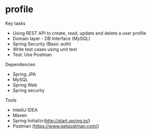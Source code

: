 # profile

Key tasks
- Using REST API to create, read, update and delete a user profile
- Domain layer - DB Interface (MySQL)
- Spring Security (Basic auth)
- Write test cases using unit test
- Test: Use Postman

Dependencies
- Spring JPA
- MySQL
- Spring Web
- Spring security

Tools
- IntelliJ IDEA
- Maven
- Spring Initializr(http://start.spring.io/)
- Postman (https://www.getpostman.com/)

